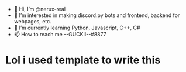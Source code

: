 - 👋 Hi, I’m @nerux-real
- 👀 I’m interested in making discord.py bots and frontend, backend for webpages, etc.
- 🌱 I’m currently learning Python, Javascript, C++, C#
- 📫 How to reach me --GUCKII--#8877


# Lol i used template to write this
